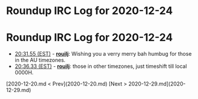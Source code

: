 # Roundup IRC Log for 2020-12-24 #
# Roundup IRC Log for 2020-12-24
* <a href="#20:31.55" id="20:31.55">20:31.55 (EST)</a> - __[rouilj](https://github.com/rouilj)__: Wishing you a verry merry bah humbug for those in the AU timezones.
* <a href="#20:36.33" id="20:36.33">20:36.33 (EST)</a> - __[rouilj](https://github.com/rouilj)__: those in other timezones, just timeshift till local 0000H.

<div class="inpage-footer">
[2020-12-20.md < Prev](2020-12-20.md)
[Next > 2020-12-29.md](2020-12-29.md)
</div>
